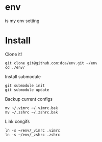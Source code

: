 env
===

is my env setting


Install
===

Clone it!
```
git clone git@github.com:dca/env.git ~/env
cd ./env/
```




Install submodule
```
git submodule init
git submodule update
```


Backup current configs
```
mv ~/.vimrc ~/.vimrc.bak
mv ~/.zshrc ~/.zshrc.bak
```


Link congifs 
```
ln -s ~/env/_vimrc .vimrc
ln -s ~/env/_zshrc .zshrc
```
